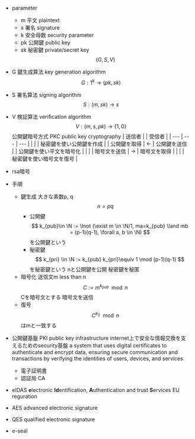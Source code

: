- parameter
	- m 平文 plaintext
	- s 署名 signature
	- k 安全母数 security parameter
	- pk 公開鍵 public key
	- sk 秘密鍵 private/secret key
$$ (G, S, V) $$
- G 鍵生成算法 key generation algorithm
	$$ G: 1^k \to (pk, sk) $$
- S 署名算法 signing algorithm
	$$ S: (m, sk) \to s $$
- V 検証算法 verification algorithm
	$$ V: (m, s, pk) \to \{1, 0\} $$
公開鍵暗号方式 PKC public key cryptography
| 送信者 |  | 受信者 |
| --- | --- | --- |
|  |  | 秘密鍵を使い公開鍵を作成 |
| 公開鍵を取得 | ← | 公開鍵を送信 |
| 公開鍵を使い平文を暗号化 |  |  |
| 暗号文を送信 | → | 暗号文を取得 |
|  |  | 秘密鍵を使い暗号文を復号 |
- rsa暗号
- 手順
	- 鍵生成
		大きな素数p, q
		$$
		n=pq
		$$
		- 公開鍵
			$$
			k_{pub}\in \N := \lnot (\exist m \in \N/1, ma=k_{pub} \land mb = (p-1)(q-1), \forall a, b \in \N)
			$$
			を公開鍵という
		- 秘密鍵
			$$
			k_{pri} \in \N := k_{pub} k_{pri}\equiv 1 \mod (p-1)(q-1)
			$$
			を秘密鍵という
	nと公開鍵を公開
	秘密鍵を秘匿
	- 暗号化
		送信文m less than n
		$$
		C := m^{k_{pub}} \mod n
		$$
		Cを暗号文とする
	暗号文を送信
	- 復号
		$$
		C^{k_2} \mod n
		$$
		はmと一致する

- 公開鍵基盤 PKI public key infrastructure
    internet上で安全な情報交換を支えるためのsecurity基盤
    a system that uses digital certificates to authenticate and encrypt data, ensuring secure communication and transactions by verifying the identities of users, devices, and services
    - 電子証明書
    - 認証局 CA
- eIDAS **e**lectronic **Id**entification, **A**uthentication and trust **S**ervices
    EU reguration
- AES advanced electronic signature
- QES qualified electronic signature
- e-seal